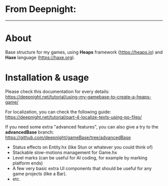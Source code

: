 # From Deepnight:
---
# About

Base structure for my games, using **Heaps** framework (https://heaps.io) and **Haxe** language (https://haxe.org).

# Installation & usage

Please check this documentation for every details: https://deepnight.net/tutorial/using-my-gamebase-to-create-a-heaps-game/

For localization, you can check the following guide: https://deepnight.net/tutorial/part-4-localize-texts-using-po-files/

If you need some extra "advanced features", you can also give a try to the **advancedBase** branch: https://github.com/deepnight/gameBase/tree/advancedBase

 * Status effects on Entity.hx (like Stun or whatever you could think of)
 * Stackable slow-motions management for Game.hx
 * Level marks (can be useful for AI coding, for example by marking platform ends)
 * A few very basic extra UI components that should be useful for any game projects (like a Bar).
 * etc.
